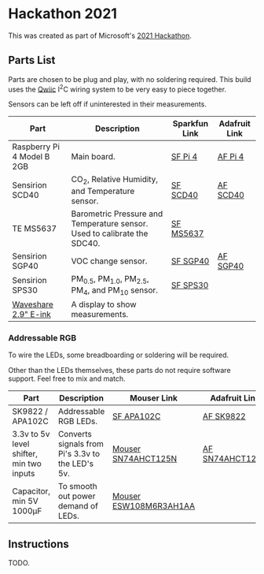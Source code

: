 # Hackathon 2021

This was created as part of Microsoft's [2021 Hackathon](https://garagehackbox.azurewebsites.net/hackathons/2356/projects/105003).

## Parts List

Parts are chosen to be plug and play, with no soldering required. This build uses the [Qwiic](https://www.sparkfun.com/qwiic) I<sup>2</sup>C wiring system to be very easy to piece together.

Sensors can be left off if uninterested in their measurements.

| Part | Description | Sparkfun Link | Adafruit Link
| ---- | ----------- | ------------- | -------------
| Raspberry Pi 4 Model B 2GB | Main board. | [SF Pi 4](https://www.sparkfun.com/products/15446) | [AF Pi 4](https://www.adafruit.com/product/4292)
| Sensirion SCD40 | CO<sub>2</sub>, Relative Humidity, and Temperature sensor. | [SF SCD40](https://www.sparkfun.com/products/18365) | [AF SCD40](https://www.adafruit.com/product/5187)
| TE MS5637 | Barometric Pressure and Temperature sensor. Used to calibrate the SDC40. | [SF MS5637](https://www.sparkfun.com/products/14688)
| Sensirion SGP40 | VOC change sensor. | [SF SGP40](https://www.sparkfun.com/products/18345) | [AF SGP40](https://www.adafruit.com/product/4829)
| Sensirion SPS30 | PM<sub>0.5</sub>, PM<sub>1.0</sub>, PM<sub>2.5</sub>, PM<sub>4</sub>, and PM<sub>10</sub> sensor. | [SF SPS30](https://www.sparkfun.com/products/15103)
| [Waveshare 2.9" E-ink](https://www.waveshare.com/product/displays/e-paper/epaper-2/2.9inch-e-paper-module.htm) | A display to show measurements.

### Addressable RGB

To wire the LEDs, some breadboarding or soldering will be required.

Other than the LEDs themselves, these parts do not require software support. Feel free to mix and match.


| Part | Description | Mouser Link | Adafruit Link
| ---- | ----------- | ------------- | -------------
| SK9822 / APA102C | Addressable RGB LEDs. | [SF APA102C](https://www.sparkfun.com/products/14015) | [AF SK9822](https://www.adafruit.com/product/2239?length=1)
| 3.3v to 5v level shifter, min two inputs | Converts signals from Pi's 3.3v to the LED's 5v. | [Mouser SN74AHCT125N](https://www.mouser.com/ProductDetail/595-SN74AHCT125N) | [AF SN74AHCT125N](https://www.adafruit.com/product/1787)
| Capacitor, min 5V 1000μF | To smooth out power demand of LEDs. | [Mouser ESW108M6R3AH1AA](https://www.mouser.com/ProductDetail/80-ESW108M6R3AH1AA)

## Instructions

TODO.